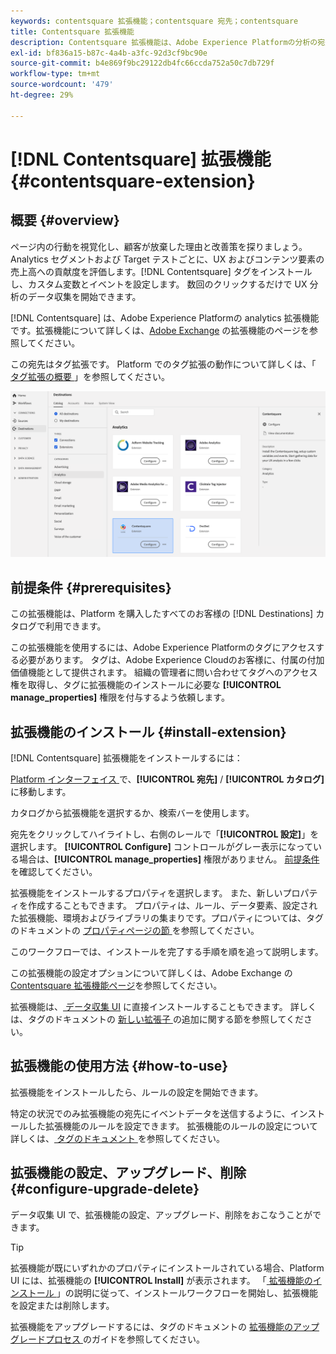 ```yaml
---
keywords: contentsquare 拡張機能；contentsquare 宛先；contentsquare
title: Contentsquare 拡張機能
description: Contentsquare 拡張機能は、Adobe Experience Platformの分析の宛先です。 拡張機能について詳しくは、Adobe Exchange の拡張機能のページを参照してください。
exl-id: bf836a15-b87c-4a4b-a3fc-92d3cf9bc90e
source-git-commit: b4e869f9bc29122db4fc66ccda752a50c7db729f
workflow-type: tm+mt
source-wordcount: '479'
ht-degree: 29%

---
```


# [!DNL Contentsquare] 拡張機能 {#contentsquare-extension}

## 概要 {#overview}

ページ内の行動を視覚化し、顧客が放棄した理由と改善策を探りましょう。Analytics セグメントおよび Target テストごとに、UX およびコンテンツ要素の売上高への貢献度を評価します。[!DNL Contentsquare] タグをインストールし、カスタム変数とイベントを設定します。 数回のクリックするだけで UX 分析のデータ収集を開始できます。

[!DNL Contentsquare] は、Adobe Experience Platformの analytics 拡張機能です。拡張機能について詳しくは、[Adobe Exchange](https://exchange.adobe.com/experiencecloud.details.100364.html) の拡張機能のページを参照してください。

この宛先はタグ拡張です。 Platform でのタグ拡張の動作について詳しくは、「[ タグ拡張の概要 ](../launch-extensions/overview.md)」を参照してください。

![Contentsquare 拡張機能](../../assets/catalog/analytics/contentsquare/catalog.png)


## 前提条件 {#prerequisites}

この拡張機能は、Platform を購入したすべてのお客様の [!DNL Destinations] カタログで利用できます。

この拡張機能を使用するには、Adobe Experience Platformのタグにアクセスする必要があります。 タグは、Adobe Experience Cloudのお客様に、付属の付加価値機能として提供されます。 組織の管理者に問い合わせてタグへのアクセス権を取得し、タグに拡張機能のインストールに必要な **[!UICONTROL manage_properties]** 権限を付与するよう依頼します。

## 拡張機能のインストール {#install-extension}

[!DNL Contentsquare] 拡張機能をインストールするには：

[Platform インターフェイス ](https://platform.adobe.com/) で、**[!UICONTROL 宛先]** / **[!UICONTROL カタログ]** に移動します。

カタログから拡張機能を選択するか、検索バーを使用します。

宛先をクリックしてハイライトし、右側のレールで「**[!UICONTROL 設定]**」を選択します。 **[!UICONTROL Configure]** コントロールがグレー表示になっている場合は、**[!UICONTROL manage_properties]** 権限がありません。 [前提条件](#prerequisites)を確認してください。

拡張機能をインストールするプロパティを選択します。 また、新しいプロパティを作成することもできます。 プロパティは、ルール、データ要素、設定された拡張機能、環境およびライブラリの集まりです。プロパティについては、タグのドキュメントの [ プロパティページの節 ](../../../tags/ui/administration/companies-and-properties.md#properties-page) を参照してください。

このワークフローでは、インストールを完了する手順を順を追って説明します。

この拡張機能の設定オプションについて詳しくは、Adobe Exchange の [Contentsquare 拡張機能ページ](https://exchange.adobe.com/experiencecloud.details.100364.html)を参照してください。

拡張機能は、[ データ収集 UI](https://experience.adobe.com/#/data-collection/) に直接インストールすることもできます。 詳しくは、タグのドキュメントの [ 新しい拡張子 ](../../../tags/ui/managing-resources/extensions/overview.md#add-a-new-extension) の追加に関する節を参照してください。

## 拡張機能の使用方法 {#how-to-use}

拡張機能をインストールしたら、ルールの設定を開始できます。

特定の状況でのみ拡張機能の宛先にイベントデータを送信するように、インストールした拡張機能のルールを設定できます。 拡張機能のルールの設定について詳しくは、[ タグのドキュメント ](../../../tags/ui/managing-resources/rules.md) を参照してください。

## 拡張機能の設定、アップグレード、削除 {#configure-upgrade-delete}

データ収集 UI で、拡張機能の設定、アップグレード、削除をおこなうことができます。

>[!TIP]
>
>拡張機能が既にいずれかのプロパティにインストールされている場合、Platform UI には、拡張機能の **[!UICONTROL Install]** が表示されます。 「[ 拡張機能のインストール ](#install-extension)」の説明に従って、インストールワークフローを開始し、拡張機能を設定または削除します。

拡張機能をアップグレードするには、タグのドキュメントの [ 拡張機能のアップグレードプロセス ](../../../tags/ui/managing-resources/extensions/extension-upgrade.md) のガイドを参照してください。
